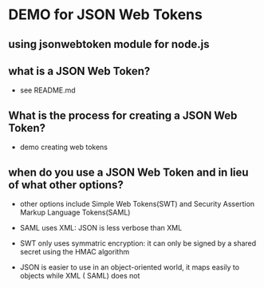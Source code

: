 # DEMO for JSON Web Tokens

## using jsonwebtoken module for node.js


## what is a JSON Web Token?

* see README.md


## What is the process for creating a JSON Web Token?

* demo creating web tokens


## when do you use a JSON Web Token and in lieu of what other options?

* other options include Simple Web Tokens(SWT) and Security Assertion Markup Language Tokens(SAML)

* SAML uses XML: JSON is less verbose than XML

* SWT only uses symmatric encryption: it can only be signed by a shared secret using the HMAC algorithm

* JSON is easier to use in an object-oriented world, it maps easily to objects while XML ( SAML) does not
